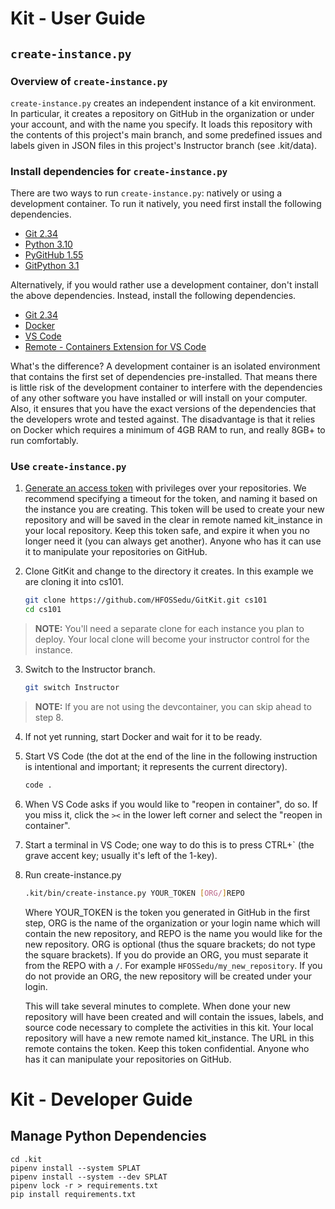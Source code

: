 # Kit - User Guide

## `create-instance.py`

### Overview of `create-instance.py`

`create-instance.py` creates an independent instance of a kit environment. In particular, it creates a repository on GitHub in the organization or under your account, and with the name you specify. It loads this repository with the contents of this project's main branch, and some predefined issues and labels given in JSON files in this project's Instructor branch (see .kit/data).

### Install dependencies for `create-instance.py`

There are two ways to run `create-instance.py`: natively or using a development container. To run it natively, you need first install the following dependencies.

* [Git 2.34](https://git-scm.com/)
* [Python 3.10](https://www.python.org/)
* [PyGitHub 1.55](https://pygithub.readthedocs.io/en/latest/introduction.html)
* [GitPython 3.1](https://gitpython.readthedocs.io/en/stable/)

Alternatively, if you would rather use a development container, don't install the above dependencies. Instead, install the following dependencies.

* [Git 2.34](https://git-scm.com/)
* [Docker](https://www.docker.com/get-started)
* [VS Code](https://code.visualstudio.com/)
* [Remote - Containers Extension for VS Code](https://marketplace.visualstudio.com/items?itemName=ms-vscode-remote.remote-containers)

What's the difference? A development container is an isolated environment that contains the first set of dependencies pre-installed. That means there is little risk of the development container to interfere with the dependencies of any other software you have installed or will install on your computer. Also, it ensures that you have the exact versions of the dependencies that the developers wrote and tested against. The disadvantage is that it relies on Docker which requires a minimum of 4GB RAM to run, and really 8GB+ to run comfortably.

### Use `create-instance.py`

1. [Generate an access token](https://docs.github.com/en/authentication/keeping-your-account-and-data-secure/creating-a-personal-access-token) with privileges over your repositories. We recommend specifying a timeout for the token, and naming it based on the instance you are creating. This token will be used to create your new repository and will be saved in the clear in remote named kit_instance in your local repository. Keep this token safe, and expire it when you no longer need it (you can always get another). Anyone who has it can use it to manipulate your repositories on GitHub.

2. Clone GitKit and change to the directory it creates. In this example we are cloning it into cs101.

    ```bash
    git clone https://github.com/HFOSSedu/GitKit.git cs101
    cd cs101
    ```

> **NOTE:** You'll need a separate clone for each instance you plan to deploy. Your local clone will become your instructor control for the instance.

3.  Switch to the Instructor branch.

    ```bash
    git switch Instructor
    ```

> **NOTE:** If you are not using the devcontainer, you can skip ahead to step 8.

4. If not yet running, start Docker and wait for it to be ready.

5. Start VS Code (the dot at the end of the line in the following instruction is intentional and important; it represents the current directory).

    ```bash
    code .
    ```

6. When VS Code asks if you would like to "reopen in container", do so. If you miss it, click the `><` in the lower left corner and select the "reopen in container".

7. Start a terminal in VS Code; one way to do this is to press CTRL+`  (the grave accent key; usually it's left of the 1-key).

8. Run create-instance.py

    ```bash
    .kit/bin/create-instance.py YOUR_TOKEN [ORG/]REPO
    ```

    Where YOUR_TOKEN is the token you generated in GitHub in the first step, ORG is the name of the organization or your login name which will contain the new repository, and REPO is the name you would like for the new repository. ORG is optional (thus the square brackets; do not type the square brackets). If you do provide an ORG, you must separate it from the REPO with a `/`. For example `HFOSSedu/my_new_repository`. If you do not provide an ORG, the new repository will be created under your login.

    This will take several minutes to complete. When done your new repository will have been created and will contain the issues, labels, and source code necessary to complete the activities in this kit.  Your local repository will have a new remote named kit_instance. The URL in this remote contains the token. Keep this token confidential. Anyone who has it can manipulate your repositories on GitHub.

# Kit - Developer Guide

## Manage Python Dependencies

```
cd .kit
pipenv install --system SPLAT
pipenv install --system --dev SPLAT
pipenv lock -r > requirements.txt
pip install requirements.txt
```
